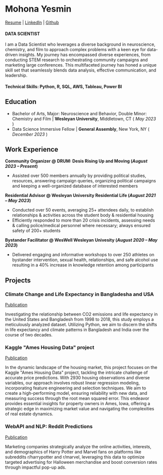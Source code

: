 # Mohona Yesmin
[Resume](https://drive.google.com/file/d/1puqq_FJ5PFtfBWbM6IgAthCN6SHNS-FD/view?usp=sharing) | [LinkedIn](https://www.linkedin.com/in/myesmin1103/) | [Github](https://github.com/mohona-yesmin)

#### DATA SCIENTIST
I am a Data Scientist who leverages a diverse background in neuroscience, chemistry, and film to approach
complex problems with a keen eye for data-driven insights. My journey has encompassed diverse experiences,
from conducting STEM research to orchestrating community campaigns and marketing large conferences. This
multifaceted journey has honed a unique skill set that seamlessly blends data analysis, effective
communication, and leadership.

#### Technical Skills: Python, R, SQL, AWS, Tableau, Power BI

## Education		
- Bachelor of Arts, Major: Neuroscience and Behavior, Double Minor: Chemistry and Film | **Wesleyan University**, Middletown, CT ( _May 2023_ )
- Data Science Immersive Fellow | **General Assembly**, New York, NY ( _December 2023_ )

## Work Experience
**Community Organizer @ DRUM: Desis Rising Up and Moving (_August 2023 – Present_)**
- Assisted over 500 members annually by providing political studies, resources, answering campaign queries, organizing political campaigns and keeping a well-organized database of interested members

**Residential Advisor @ Wesleyan University Residential Life (_August 2021 – May 2023_)**
- Conducted over 50 events, averaging 25+ attendees daily, to establish relationships & activities across the student body & residential housing
- Efficiently responded to more than 20 crisis incidents, assessing needs & calling police/medical personnel where necessary; always ensured safety of 200+ students
  
**Bystander Facilitator @ WesWell Wesleyan Univesity (_August 2020 – May 2023_)**
- Delivered engaging and informative workshops to over 250 athletes on bystander intervention, sexual health, relationships, and safe alcohol use resulting in a 40% increase in knowledge retention among participants

## Projects
### Climate Change and Life Expectancy in Bangladesha and USA
[Publication](https://github.com/mohona-yesmin/Climate-Change)

Investigating the relationship between CO2 emissions and life expectancy in the United States and Bangladesh from 1998 to 2018, this study employs a meticulously analyzed dataset. Utilizing Python, we aim to discern the shifts in life expectancy and climate patterns in Bangladesh and India over the course of two decades.

### Kaggle "Ames Housing Data" project
[Publication](https://github.com/mohona-yesmin/Kaggle-Ames-Housing-Data)

In the dynamic landscape of the housing market, this project focuses on the Kaggle "Ames Housing Data" project, tackling the intricate challenge of accurate price predictions. With 2930 housing observations and diverse variables, our approach involves robust linear regression modeling, incorporating feature engineering and selection techniques. We aim to create a high-performing model, ensuring reliability with new data, and measuring success through the root mean squared error. This endeavor provides essential insights for property owners in Ames, Iowa, offering a strategic edge in maximizing market value and navigating the complexities of real estate dynamics.

### WebAPI and NLP: Reddit Predictions
[Publication](https://github.com/mohona-yesmin/Reddit-NLP-Harry-Potter-Marvel)

Marketing companies strategically analyze the online activities, interests, and demographics of Harry Potter and Marvel fans on platforms like subreddits r/harrypotter and r/marvel, leveraging this data to optimize targeted advertising for Halloween merchandise and boost conversion rates through impactful pop-up ads.
